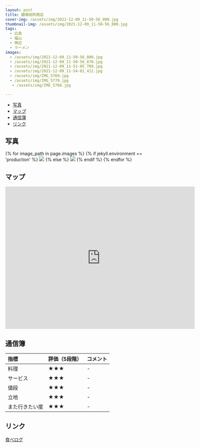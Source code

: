 ```yaml
---
layout: post
title: 麺場田所商店
cover-img: /assets/img/2021-12-09_11-50-56_000.jpg
thumbnail-img: /assets/img/2021-12-09_11-50-56_000.jpg
tags:
  - 広島
  - 福山
  - 神辺
  - ラーメン
images:  
  - /assets/img/2021-12-09_11-50-56_000.jpg
  - /assets/img/2021-12-09_11-50-56_870.jpg
  - /assets/img/2021-12-09_11-51-05_769.jpg
  - /assets/img/2021-12-09_11-54-01_412.jpg
  - /assets/img/IMG_5769.jpg
  - /assets/img/IMG_5770.jpg
   - /assets/img/IMG_5768.jpg

---
```




<!-- TOC -->

- [写真](#写真)
- [マップ](#マップ)
- [通信簿](#通信簿)
- [リンク](#リンク)

<!-- /TOC -->

## 写真

{% for image_path in page.images %}
{% if jekyll.environment == 'production' %}
<img src="https://raw.githubusercontent.com/taira1117/fukuyama_izakaya/master/{{ image_path }}">
{% else %}
<img src="{{ image_path }}">
{% endif %}
{% endfor %}

## マップ

<iframe src="https://www.google.com/maps/embed?pb=!1m14!1m8!1m3!1d13145.027556730185!2d133.3563926!3d34.5470506!3m2!1i1024!2i768!4f13.1!3m3!1m2!1s0x355117394927751b%3A0xb691fbfee1c6906e!2z6bq65aC0IOeUsOaJgOWVhuW6lyDnpo_lsbHnpZ7ovrrlupc!5e0!3m2!1sja!2sjp!4v1685202938338!5m2!1sja!2sjp" width="600" height="450" style="border:0;" allowfullscreen="" loading="lazy" referrerpolicy="no-referrer-when-downgrade"></iframe>

## 通信簿

| 指標 | 評価（5段階） | コメント |
| :------ |:--- | :--- |
| 料理 | ★★★ | - |
| サービス | ★★★ | - |
| 値段 | ★★★ | - |
| 立地 | ★★★ | - |
| また行きたい度 | ★★★ | - |

## リンク

[食べログ](https://tabelog.com/hiroshima/A3403/A340306/34028641/)